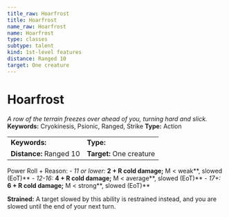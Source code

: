 ```yaml
---
title_raw: Hoarfrost
title: Hoarfrost
name_raw: Hoarfrost
name: Hoarfrost
type: classes
subtype: talent
kind: 1st-level features
distance: Ranged 10
target: One creature
---
```


# Hoarfrost

*A row of the terrain freezes over ahead of you, turning hard and slick.* **Keywords:** Cryokinesis, Psionic, Ranged, Strike **Type:** Action

|                         |                          |
| :---------------------- | :----------------------- |
| **Keywords:**           | **Type:**                |
| **Distance:** Ranged 10 | **Target:** One creature |

Power Roll + Reason: - *11 or lower:* **2 + R cold damage;** M \< weak\*\*, slowed (EoT)\*\* - *12-16:* **4 + R cold damage;** M \< average\*\*, slowed (EoT)\*\* - *17+:* **6 + R cold damage;** M \< strong\*\*, slowed (EoT)\*\*

**Strained:** A target slowed by this ability is restrained instead, and you are slowed until the end of your next turn.
